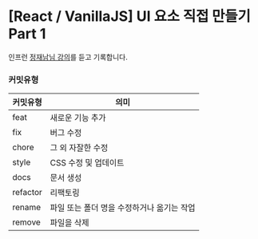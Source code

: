 # [React / VanillaJS] UI 요소 직접 만들기 Part 1
인프런 [정재남님 강의](https://www.inflearn.com/course/react-vanillajs-ui%EC%9A%94%EC%86%8C%EB%A7%8C%EB%93%A4%EA%B8%B0-part1)를 듣고 기록합니다.

### 커밋유형

| 커밋유형     | 의미                       |
|----------|--------------------------|
| feat     | 새로운 기능 추가                |
| fix      | 버그 수정                    |
| chore    | 그 외 자잘한 수정               
| style     | CSS 수정 및 업데이트                    |
| docs     | 문서 생성                    |
| refactor | 리팩토링                     |
| rename   | 파일 또는 폴더 명을 수정하거나 옮기는 작업 |
| remove   | 파일을 삭제                   |
